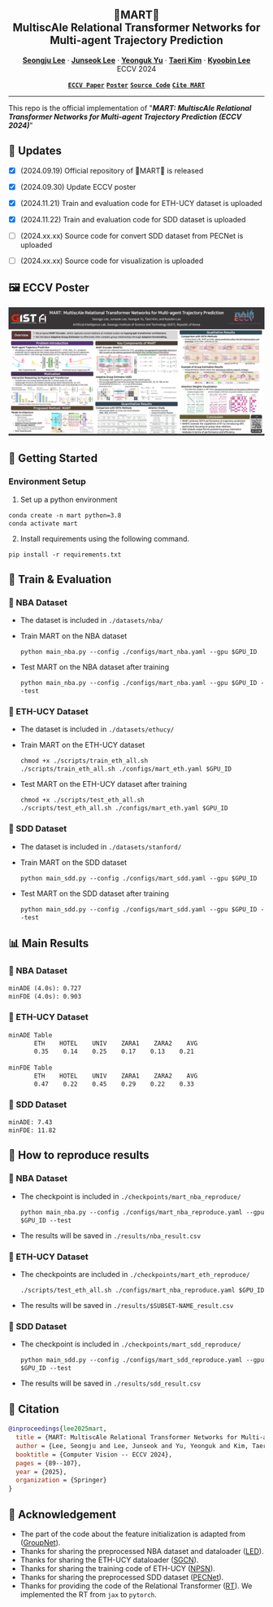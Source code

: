 <h2 align="center"> 🛒MART🛒 <br /> MultiscAle Relational Transformer Networks for Multi-agent Trajectory Prediction </h2>
<p align="center">
  <a href="https://scholar.google.com/citations?user=Q0LR04AAAAAJ&hl=ko&oi=ao"><strong>Seongju Lee</strong></a>
  ·  
  <a href="https://scholar.google.com/citations?user=0D3_0cAAAAAJ&hl=ko&oi=ao"><strong>Junseok Lee</strong></a>
  ·
  <a href="https://scholar.google.com/citations?user=Ctm3p8wAAAAJ&hl=ko&oi=ao"><strong>Yeonguk Yu</strong></a>
  ·
  <a href="https://scholar.google.com/citations?user=ujWyzcoAAAAJ&hl=ko&oi=ao"><strong>Taeri Kim</strong></a>
  ·
  <a href="https://scholar.google.com/citations?user=QVihy5MAAAAJ&hl=ko"><strong>Kyoobin Lee</strong></a>
  <br>
  ECCV 2024
</p>

<p align="center">
  <!-- <a href=""><strong><code>Project Page</code></strong></a> -->
  <a href="https://arxiv.org/abs/2407.21635"><strong><code>ECCV Paper</code></strong></a>
  <a href="https://raw.githubusercontent.com/gist-ailab/MART/main/figures/poster.png"><strong><code>Poster</code></strong></a>
  <a href="https://github.com/gist-ailab/MART"><strong><code>Source Code</code></strong></a>
  <a href="#-citation"><strong><code>Cite MART</code></strong></a>
</p>

---
This repo is the official implementation of "***MART: MultiscAle Relational Transformer Networks for Multi-agent Trajectory Prediction (ECCV 2024)***"

## 📢 Updates
- [X] (2024.09.19) Official repository of 🛒MART🛒 is released
- [X] (2024.09.30) Update ECCV poster
- [X] (2024.11.21) Train and evaluation code for ETH-UCY dataset is uploaded
- [X] (2024.11.22) Train and evaluation code for SDD dataset is uploaded
- [ ] (2024.xx.xx) Source code for convert SDD dataset from PECNet is uploaded
- [ ] (2024.xx.xx) Source code for visualization is uploaded


## 🖼️ ECCV Poster
![model](./figures/poster.png)

## 🚀 Getting Started

### Environment Setup


1. Set up a python environment
```
conda create -n mart python=3.8
conda activate mart
```

2. Install requirements using the following command.
```
pip install -r requirements.txt
```

## 🚂 Train & Evaluation

<!-- * Trained and evaluated on NVIDIA GeForce RTX 3090 with python 3.8. -->

### 🏀 NBA Dataset

* The dataset is included in ```./datasets/nba/```

* Train MART on the NBA dataset

  ```
  python main_nba.py --config ./configs/mart_nba.yaml --gpu $GPU_ID
  ```

* Test MART on the NBA dataset after training
  ```
  python main_nba.py --config ./configs/mart_nba.yaml --gpu $GPU_ID --test
  ```

### 🚶 ETH-UCY Dataset
* The dataset is included in ```./datasets/ethucy/```
* Train MART on the ETH-UCY dataset
  ```
  chmod +x ./scripts/train_eth_all.sh
  ./scripts/train_eth_all.sh ./configs/mart_eth.yaml $GPU_ID
  ```

* Test MART on the ETH-UCY dataset after training
  ```
  chmod +x ./scripts/test_eth_all.sh
  ./scripts/test_eth_all.sh ./configs/mart_eth.yaml $GPU_ID
  ```

### 🚁 SDD Dataset
* The dataset is included in ```./datasets/stanford/```

* Train MART on the SDD dataset

  ```
  python main_sdd.py --config ./configs/mart_sdd.yaml --gpu $GPU_ID
  ```

* Test MART on the SDD dataset after training
  ```
  python main_sdd.py --config ./configs/mart_sdd.yaml --gpu $GPU_ID --test
  ```

## 📊 Main Results
### 🏀 NBA Dataset
```
minADE (4.0s): 0.727
minFDE (4.0s): 0.903
```


### 🚶 ETH-UCY Dataset
```
minADE Table
       ETH    HOTEL    UNIV    ZARA1    ZARA2    AVG
       0.35    0.14    0.25    0.17    0.13    0.21    

minFDE Table
       ETH    HOTEL    UNIV    ZARA1    ZARA2    AVG
       0.47    0.22    0.45    0.29    0.22    0.33    
```

### 🚁 SDD Dataset
```
minADE: 7.43
minFDE: 11.82
```

## 🐣 How to reproduce results

### 🏀 NBA Dataset

* The checkpoint is included in ```./checkpoints/mart_nba_reproduce/```

  ```
  python main_nba.py --config ./configs/mart_nba_reproduce.yaml --gpu $GPU_ID --test
  ```
* The results will be saved in ```./results/nba_result.csv```

### 🚶 ETH-UCY Dataset

* The checkpoints are included in ```./checkpoints/mart_eth_reproduce/```
  ```
  ./scripts/test_eth_all.sh ./configs/mart_nba_reproduce.yaml $GPU_ID
  ```
* The results will be saved in ```./results/$SUBSET-NAME_result.csv```

### 🚁 SDD Dataset

* The checkpoint is included in ```./checkpoints/mart_sdd_reproduce/```
  ```
  python main_sdd.py --config ./configs/mart_sdd_reproduce.yaml --gpu $GPU_ID --test
  ```
* The results will be saved in ```./results/sdd_result.csv```


## 📝 Citation
```bibtex
@inproceedings{lee2025mart,
  title = {MART: MultiscAle Relational Transformer Networks for Multi-agent Trajectory Prediction},
  author = {Lee, Seongju and Lee, Junseok and Yu, Yeonguk and Kim, Taeri and Lee, Kyoobin},
  booktitle = {Computer Vision -- ECCV 2024},
  pages = {89--107},
  year = {2025},
  organization = {Springer}
}
```

## 🤗 Acknowledgement
* The part of the code about the feature initialization is adapted from ([GroupNet](https://github.com/MediaBrain-SJTU/GroupNet)).
* Thanks for sharing the preprocessed NBA dataset and dataloader ([LED](https://github.com/MediaBrain-SJTU/LED)).
* Thanks for sharing the ETH-UCY dataloader ([SGCN](https://github.com/shuaishiliu/SGCN/blob/43fe262cba44d33d98163c0c4b9dfbaf6517a646/utils.py)).
* Thanks for sharing the training code of ETH-UCY ([NPSN](https://github.com/InhwanBae/NPSN.git)).
* Thanks for sharing the preprocessed SDD dataset ([PECNet](https://github.com/HarshayuGirase/Human-Path-Prediction)).
* Thanks for providing the code of the Relational Transformer ([RT](https://github.com/CameronDiao/relational-transformer)). We implemented the RT from ```jax``` to ```pytorch```.

